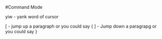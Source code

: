 #Command Mode


yiw - yank word of cursor

<Shift>[ - jump up a paragraph or you could say {
<Shift>] - Jump down a paragrapg or you could say }
